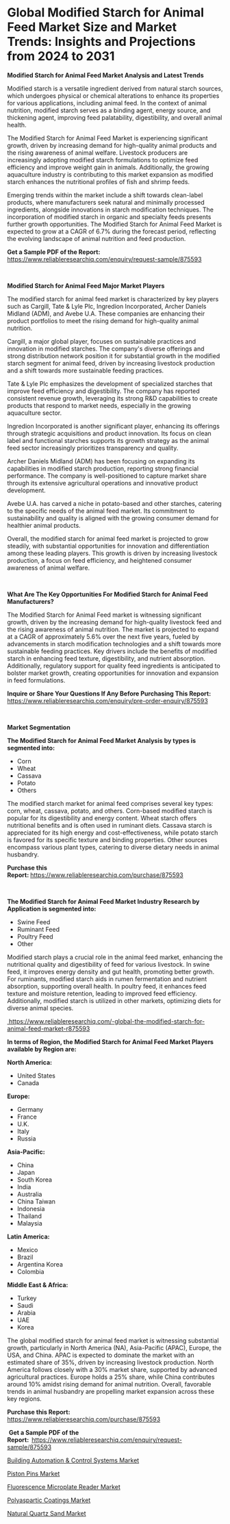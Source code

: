 <p><h1>Global Modified Starch for Animal Feed Market Size and Market Trends: Insights and Projections from 2024 to 2031</h1></p><p><strong>Modified Starch for Animal Feed Market Analysis and Latest Trends</strong></p>
<p><p>Modified starch is a versatile ingredient derived from natural starch sources, which undergoes physical or chemical alterations to enhance its properties for various applications, including animal feed. In the context of animal nutrition, modified starch serves as a binding agent, energy source, and thickening agent, improving feed palatability, digestibility, and overall animal health.</p><p>The Modified Starch for Animal Feed Market is experiencing significant growth, driven by increasing demand for high-quality animal products and the rising awareness of animal welfare. Livestock producers are increasingly adopting modified starch formulations to optimize feed efficiency and improve weight gain in animals. Additionally, the growing aquaculture industry is contributing to this market expansion as modified starch enhances the nutritional profiles of fish and shrimp feeds.</p><p>Emerging trends within the market include a shift towards clean-label products, where manufacturers seek natural and minimally processed ingredients, alongside innovations in starch modification techniques. The incorporation of modified starch in organic and specialty feeds presents further growth opportunities. The Modified Starch for Animal Feed Market is expected to grow at a CAGR of 6.7% during the forecast period, reflecting the evolving landscape of animal nutrition and feed production.</p></p>
<p><strong>Get a Sample PDF of the Report:&nbsp;</strong> <a href="https://www.reliableresearchiq.com/enquiry/request-sample/875593">https://www.reliableresearchiq.com/enquiry/request-sample/875593</a></p>
<p>&nbsp;</p>
<p><strong>Modified Starch for Animal Feed Major Market Players</strong></p>
<p><p>The modified starch for animal feed market is characterized by key players such as Cargill, Tate & Lyle Plc, Ingredion Incorporated, Archer Daniels Midland (ADM), and Avebe U.A. These companies are enhancing their product portfolios to meet the rising demand for high-quality animal nutrition.</p><p>Cargill, a major global player, focuses on sustainable practices and innovation in modified starches. The company's diverse offerings and strong distribution network position it for substantial growth in the modified starch segment for animal feed, driven by increasing livestock production and a shift towards more sustainable feeding practices.</p><p>Tate & Lyle Plc emphasizes the development of specialized starches that improve feed efficiency and digestibility. The company has reported consistent revenue growth, leveraging its strong R&D capabilities to create products that respond to market needs, especially in the growing aquaculture sector.</p><p>Ingredion Incorporated is another significant player, enhancing its offerings through strategic acquisitions and product innovation. Its focus on clean label and functional starches supports its growth strategy as the animal feed sector increasingly prioritizes transparency and quality.</p><p>Archer Daniels Midland (ADM) has been focusing on expanding its capabilities in modified starch production, reporting strong financial performance. The company is well-positioned to capture market share through its extensive agricultural operations and innovative product development.</p><p>Avebe U.A. has carved a niche in potato-based and other starches, catering to the specific needs of the animal feed market. Its commitment to sustainability and quality is aligned with the growing consumer demand for healthier animal products.</p><p>Overall, the modified starch for animal feed market is projected to grow steadily, with substantial opportunities for innovation and differentiation among these leading players. This growth is driven by increasing livestock production, a focus on feed efficiency, and heightened consumer awareness of animal welfare.</p></p>
<p>&nbsp;</p>
<p><strong>What Are The Key Opportunities For Modified Starch for Animal Feed Manufacturers?</strong></p>
<p><p>The Modified Starch for Animal Feed market is witnessing significant growth, driven by the increasing demand for high-quality livestock feed and the rising awareness of animal nutrition. The market is projected to expand at a CAGR of approximately 5.6% over the next five years, fueled by advancements in starch modification technologies and a shift towards more sustainable feeding practices. Key drivers include the benefits of modified starch in enhancing feed texture, digestibility, and nutrient absorption. Additionally, regulatory support for quality feed ingredients is anticipated to bolster market growth, creating opportunities for innovation and expansion in feed formulations.</p></p>
<p><strong>Inquire or Share Your Questions If Any Before Purchasing This Report:</strong> <a href="https://www.reliableresearchiq.com/enquiry/pre-order-enquiry/875593">https://www.reliableresearchiq.com/enquiry/pre-order-enquiry/875593</a></p>
<p>&nbsp;</p>
<p><strong>Market Segmentation</strong></p>
<p><strong>The Modified Starch for Animal Feed Market Analysis by types is segmented into:</strong></p>
<p><ul><li>Corn</li><li>Wheat</li><li>Cassava</li><li>Potato</li><li>Others</li></ul></p>
<p><p>The modified starch market for animal feed comprises several key types: corn, wheat, cassava, potato, and others. Corn-based modified starch is popular for its digestibility and energy content. Wheat starch offers nutritional benefits and is often used in ruminant diets. Cassava starch is appreciated for its high energy and cost-effectiveness, while potato starch is favored for its specific texture and binding properties. Other sources encompass various plant types, catering to diverse dietary needs in animal husbandry.</p></p>
<p><strong>Purchase this Report:&nbsp;</strong><a href="https://www.reliableresearchiq.com/purchase/875593">https://www.reliableresearchiq.com/purchase/875593</a></p>
<p>&nbsp;</p>
<p><strong>The Modified Starch for Animal Feed Market Industry Research by Application is segmented into:</strong></p>
<p><ul><li>Swine Feed</li><li>Ruminant Feed</li><li>Poultry Feed</li><li>Other</li></ul></p>
<p><p>Modified starch plays a crucial role in the animal feed market, enhancing the nutritional quality and digestibility of feed for various livestock. In swine feed, it improves energy density and gut health, promoting better growth. For ruminants, modified starch aids in rumen fermentation and nutrient absorption, supporting overall health. In poultry feed, it enhances feed texture and moisture retention, leading to improved feed efficiency. Additionally, modified starch is utilized in other markets, optimizing diets for diverse animal species.</p></p>
<p><a href="https://www.reliableresearchiq.com/-global-the-modified-starch-for-animal-feed-market-r875593">&nbsp;https://www.reliableresearchiq.com/-global-the-modified-starch-for-animal-feed-market-r875593</a></p>
<p><strong>In terms of Region, the Modified Starch for Animal Feed Market Players available by Region are:</strong></p>
<p>
    <p> <strong> North America: </strong>
        <ul>
            <li>United States</li>
            <li>Canada</li>
        </ul>
        </p> 
    <p> <strong> Europe: </strong>
        <ul>
            <li>Germany</li>
            <li>France</li>
            <li>U.K.</li>
            <li>Italy</li>
            <li>Russia</li>
        </ul>
        </p> 
    <p> <strong> Asia-Pacific: </strong>
        <ul>
            <li>China</li>
            <li>Japan</li>
            <li>South Korea</li>
            <li>India</li>
            <li>Australia</li>
            <li>China Taiwan</li>
            <li>Indonesia</li>
            <li>Thailand</li>
            <li>Malaysia</li>
        </ul>
        </p> 
    <p> <strong> Latin America: </strong>
        <ul>
            <li>Mexico</li>
            <li>Brazil</li>
            <li>Argentina Korea</li>
            <li>Colombia</li>
        </ul>
        </p> 
    <p> <strong> Middle East & Africa: </strong>
        <ul>
            <li>Turkey</li>
            <li>Saudi</li>
            <li>Arabia</li>
            <li>UAE</li>
            <li>Korea</li>
        </ul>
    </p>
    </p>
<p><p>The global modified starch for animal feed market is witnessing substantial growth, particularly in North America (NA), Asia-Pacific (APAC), Europe, the USA, and China. APAC is expected to dominate the market with an estimated share of 35%, driven by increasing livestock production. North America follows closely with a 30% market share, supported by advanced agricultural practices. Europe holds a 25% share, while China contributes around 10% amidst rising demand for animal nutrition. Overall, favorable trends in animal husbandry are propelling market expansion across these key regions.</p></p>
<p><strong>Purchase this Report: </strong><a href="https://www.reliableresearchiq.com/purchase/875593">https://www.reliableresearchiq.com/purchase/875593</a></p>
<p>&nbsp;<strong>Get a Sample PDF of the Report:&nbsp;&nbsp;</strong><a href="https://www.reliableresearchiq.com/enquiry/request-sample/875593">https://www.reliableresearchiq.com/enquiry/request-sample/875593</a></p>
<p><strong></strong></p>
<p><p><a href="https://www.linkedin.com/pulse/building-automation-control-systems-market-size-type-heating-smipf?trackingId=Vf6FLMS1TfWS2emq3NklPg%3D%3D">Building Automation & Control Systems Market</a></p><p><a href="https://www.linkedin.com/pulse/piston-pins-market-global-insights-sales-trends-2024-2031-jtgyf?trackingId=LbCTf%2BXdQbGLetFgkr4fiQ%3D%3D">Piston Pins Market</a></p><p><a href="https://www.linkedin.com/pulse/fluorescence-microplate-reader-market-size-share-competitive-3rk4f?trackingId=Lh3vgn3CSIebqM1ghnV5og%3D%3D">Fluorescence Microplate Reader Market</a></p><p><a href="https://www.linkedin.com/pulse/polyaspartic-coatings-market-revolution-2024-2031-trends-8zo5e?trackingId=h2JlnDRyTda1cZaCngKVQw%3D%3D">Polyaspartic Coatings Market</a></p><p><a href="https://www.linkedin.com/pulse/natural-quartz-sand-industry-analysis-report-its-market-size-xsy9e?trackingId=ZnZeaJBMSOeQEe6n%2FHZXXg%3D%3D">Natural Quartz Sand Market</a></p></p>